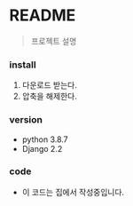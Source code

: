 # README
> 프로젝트 설명

### install
1. 다운로드 받는다.
2. 압축을 해제한다.

### version
- python 3.8.7
- Django 2.2

### code
- 이 코드는 집에서 작성중입니다.